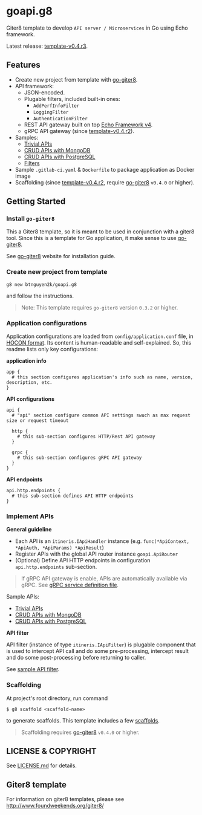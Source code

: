 # goapi.g8

Giter8 template to develop `API server / Microservices` in Go using Echo framework.

Latest release: [template-v0.4.r3](RELEASE-NOTES.md).

## Features

- Create new project from template with [go-giter8](https://github.com/btnguyen2k/go-giter8).
- API framework:
  - JSON-encoded.
  - Plugable filters, included built-in ones:
    - `AddPerfInfoFilter`
    - `LoggingFilter`
    - `AuthenticationFilter`
  - REST API gateway built on top [Echo Framework v4](https://echo.labstack.com).
  - gRPC API gateway (since [template-v0.4.r2](RELEASE-NOTES.md)).
- Samples:
  - [Trivial APIs](src/main/g8/src/samples/bootstrap.go)
  - [CRUD APIs with MongoDB](src/main/g8/src/samples_crud_mongodb/bootstrap.go)
  - [CRUD APIs with PostgreSQL](src/main/g8/src/samples_crud_pgsql/bootstrap.go)
  - [Filters](src/main/g8/src/samples_api_filters/bootstrap.go)
- Sample `.gitlab-ci.yaml` & `Dockerfile` to package application as Docker image
- Scaffolding (since [template-v0.4.r2](RELEASE-NOTES.md), require [go-giter8](https://github.com/btnguyen2k/go-giter8) `v0.4.0` or higher).

## Getting Started

### Install `go-giter8`

This a Giter8 template, so it is meant to be used in conjunction with a giter8 tool.
Since this is a template for Go application, it make sense to use [go-giter8](https://github.com/btnguyen2k/go-giter8).

See [go-giter8](https://github.com/btnguyen2k/go-giter8) website for installation guide.

### Create new project from template

```shell script
g8 new btnguyen2k/goapi.g8
```

and follow the instructions.

> Note: This template requires `go-giter8` version `0.3.2` or higher.

### Application configurations

Application configurations are loaded from `config/application.conf` file, in [HOCON format](https://github.com/lightbend/config/blob/master/HOCON.md).
Its content is human-readable and self-explained. So, this readme lists only key configurations:

**application info**
```hocon
app {
  # this section configures application's info such as name, version, description, etc.
}
```

**API configurations**
```hocon
api {
  # "api" section configure common API settings swuch as max request size or request timeout

  http {
    # this sub-section configures HTTP/Rest API gateway
  }

  grpc {
    # this sub-section configures gRPC API gateway
  }
}
```

**API endpoints**
```hocon
api.http.endpoints {
  # this sub-section defines API HTTP endpoints
}
```

### Implement APIs

**General guideline**

- Each API is an `itineris.IApiHandler` instance (e.g. `func(*ApiContext, *ApiAuth, *ApiParams) *ApiResult`)
- Register APIs with the global API router instance `goapi.ApiRouter`
- (Optional) Define API HTTP endpoints in configuration `api.http.endpoints` sub-section.

> If gRPC API gateway is enable, APIs are automatically available via gRPC.
> See [gRPC service definition file](src/main/g8/grpc/api_service.proto).

Sample APIs:
- [Trivial APIs](src/main/g8/src/samples/bootstrap.go)
- [CRUD APIs with MongoDB](src/main/g8/src/samples_crud_mongodb/bootstrap.go)
- [CRUD APIs with PostgreSQL](src/main/g8/src/samples_crud_pgsql/bootstrap.go)

**API filter**

API filter (instance of type `itineris.IApiFilter`) is plugable component that is used to intercept API call and do some pre-processing, intercept result and do some post-processing before returning to caller.

See [sample API filter](src/main/g8/src/samples_api_filters/bootstrap.go).

### Scaffolding

At project's root directory, run command

```shell script
$ g8 scaffold <scaffold-name>
```

to generate scaffolds. This template includes a few [scaffolds](src/main/scaffolds/).

> Scaffolding requires [go-giter8](https://github.com/btnguyen2k/go-giter8) `v0.4.0` or higher.


## LICENSE & COPYRIGHT

See [LICENSE.md](LICENSE.md) for details.

## Giter8 template

For information on giter8 templates, please see http://www.foundweekends.org/giter8/
